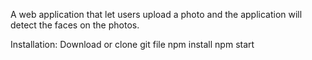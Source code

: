 A web application that let users upload a photo and the application will detect the faces on the photos.

Installation:
Download or clone git file
npm install
npm start